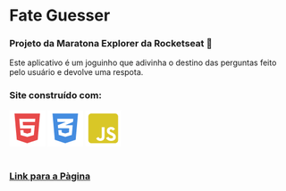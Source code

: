 # Fate Guesser

### Projeto da Maratona Explorer da Rocketseat 🚀
Este aplicativo é um joguinho que adivinha o destino das perguntas feito pelo usuário e devolve uma respota.

### Site construído com:
<div>
<img src="https://github.com/luca-merighi/luca-merighi/blob/main/GHIcons/html.png?raw=true">
<img src="https://github.com/luca-merighi/luca-merighi/blob/main/GHIcons/css.png?raw=true">
<img src="https://github.com/luca-merighi/luca-merighi/blob/main/GHIcons/js.png?raw=true">
</div>
<br/>

### [Link para a Pàgina](https://luca-merighi.github.io/Maratona-Explorer/ "Fate Guesser")
